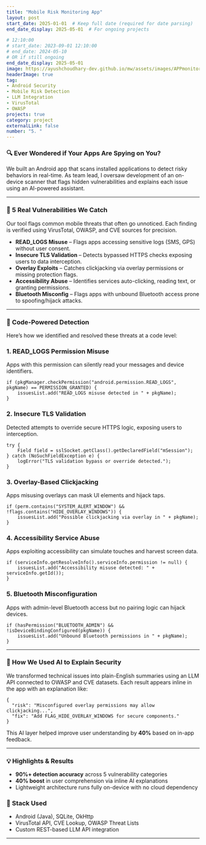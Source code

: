```yaml
---
title: "Mobile Risk Monitoring App"
layout: post
start_date: 2025-01-01  # Keep full date (required for date parsing)
end_date_display: 2025-05-01  # For ongoing projects

# 12:10:00
# start_date: 2023-09-01 12:10:00
# end_date: 2024-05-10
# OR if still ongoing
end_date_display: 2025-05-01
image: https://ayushchoudhary-dev.github.io/mw/assets/images/APPmonitor.png
headerImage: true
tag:
- Android Security
- Mobile Risk Detection
- LLM Integration
- VirusTotal
- OWASP
projects: true
category: project
externalLink: false
number: "5. "
---
```


<h3>🔍 Ever Wondered if Your Apps Are Spying on You?</h3>
<p>We built an Android app that scans installed applications to detect risky behaviors in real-time. As team lead, I oversaw development of an on-device scanner that flags hidden vulnerabilities and explains each issue using an AI-powered assistant.</p>

<hr class="rounded">

<h3>📱 5 Real Vulnerabilities We Catch</h3>
<p>Our tool flags common mobile threats that often go unnoticed. Each finding is verified using VirusTotal, OWASP, and CVE sources for precision.</p>

<ul>
  <li><strong>READ_LOGS Misuse</strong> – Flags apps accessing sensitive logs (SMS, GPS) without user consent.</li>
  <li><strong>Insecure TLS Validation</strong> – Detects bypassed HTTPS checks exposing users to data interception.</li>
  <li><strong>Overlay Exploits</strong> – Catches clickjacking via overlay permissions or missing protection flags.</li>
  <li><strong>Accessibility Abuse</strong> – Identifies services auto-clicking, reading text, or granting permissions.</li>
  <li><strong>Bluetooth Misconfig</strong> – Flags apps with unbound Bluetooth access prone to spoofing/hijack attacks.</li>
</ul>

<hr class="rounded">

<h3>🔐 Code-Powered Detection</h3>
<p>Here’s how we identified and resolved these threats at a code level:</p>

<h3>1. READ_LOGS Permission Misuse</h3>
<p>Apps with this permission can silently read your messages and device identifiers.</p>
<pre><code>if (pkgManager.checkPermission("android.permission.READ_LOGS", pkgName) == PERMISSION_GRANTED) {
    issuesList.add("READ_LOGS misuse detected in " + pkgName);
}</code></pre>

<h3>2. Insecure TLS Validation</h3>
<p>Detected attempts to override secure HTTPS logic, exposing users to interception.</p>
<pre><code>try {
    Field field = sslSocket.getClass().getDeclaredField("mSession");
} catch (NoSuchFieldException e) {
    logError("TLS validation bypass or override detected.");
}</code></pre>

<h3>3. Overlay-Based Clickjacking</h3>
<p>Apps misusing overlays can mask UI elements and hijack taps.</p>
<pre><code>if (perm.contains("SYSTEM_ALERT_WINDOW") && !flags.contains("HIDE_OVERLAY_WINDOWS")) {
    issuesList.add("Possible clickjacking via overlay in " + pkgName);
}</code></pre>

<h3>4. Accessibility Service Abuse</h3>
<p>Apps exploiting accessibility can simulate touches and harvest screen data.</p>
<pre><code>if (serviceInfo.getResolveInfo().serviceInfo.permission != null) {
    issuesList.add("Accessibility misuse detected: " + serviceInfo.getId());
}</code></pre>

<h3>5. Bluetooth Misconfiguration</h3>
<p>Apps with admin-level Bluetooth access but no pairing logic can hijack devices.</p>
<pre><code>if (hasPermission("BLUETOOTH_ADMIN") && !isDeviceBindingConfigured(pkgName)) {
    issuesList.add("Unbound Bluetooth permissions in " + pkgName);
}</code></pre>

<hr class="rounded">

<h3>🤖 How We Used AI to Explain Security</h3>
<p>We transformed technical issues into plain-English summaries using an LLM API connected to OWASP and CVE datasets. Each result appears inline in the app with an explanation like:</p>

<pre><code>{
  "risk": "Misconfigured overlay permissions may allow clickjacking...",
  "fix": "Add FLAG_HIDE_OVERLAY_WINDOWS for secure components."
}</code></pre>

<p>This AI layer helped improve user understanding by <strong>40%</strong> based on in-app feedback.</p>

<hr class="rounded">

<h3>💡 Highlights & Results</h3>
<ul>
  <li><strong>90%+ detection accuracy</strong> across 5 vulnerability categories</li>
  <li><strong>40% boost</strong> in user comprehension via inline AI explanations</li>
  <li>Lightweight architecture runs fully on-device with no cloud dependency</li>
</ul>

<h3>🔧 Stack Used</h3>
<ul>
  <li>Android (Java), SQLite, OkHttp</li>
  <li>VirusTotal API, CVE Lookup, OWASP Threat Lists</li>
  <li>Custom REST-based LLM API integration</li>
</ul>

<!-- <p>Want to see the project code or learn more? <a href="https://github.com/your-repo-url">Check it out on GitHub.</a></p> -->

<hr class="rounded">
